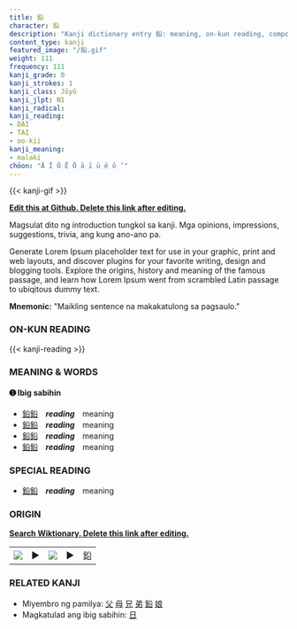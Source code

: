 ```yaml
---
title: 鉛
character: 鉛
description: "Kanji dictionary entry 鉛: meaning, on-kun reading, compounds, origin, related kanji"
content_type: kanji
featured_image: "/鉛.gif"
weight: 111
frequency: 111
kanji_grade: 0
kanji_strokes: 1
kanji_class: Jōyō
kanji_jlpt: N1
kanji_radical: 
kanji_reading: 
- DAI
- TAI
- oo-kii
kanji_meaning:
- malaki
chōon: "Ā Ī Ū Ē Ō ā ī ū ē ō ’"
---
```

[//]: # (Don't edit the line below. Kanji animated GIF code is automatically generated.)
{{< kanji-gif >}}

[//]: # (Edit below this line.)

**[Edit this at Github. Delete this link after editing.](https://github.com/tim0g/tim/tree/main/content/kanji/鉛/index.md)**

Magsulat dito ng introduction tungkol sa kanji. Mga opinions, impressions, suggestions, trivia, ang kung ano-ano pa.

Generate Lorem Ipsum placeholder text for use in your graphic, print and web layouts, and discover plugins for your favorite writing, design and blogging tools. Explore the origins, history and meaning of the famous passage, and learn how Lorem Ipsum went from scrambled Latin passage to ubiqitous dummy text.
 
**Mnemonic:** "Maikling sentence na makakatulong sa pagsaulo."

### ON-KUN READING

[//]: # (Don't edit the line below. ON-KUN READING code is automatically generated.)
{{< kanji-reading >}}

### MEANING & WORDS

#### ➊ **Ibig sabihin**
  - [鉛](../鉛)[鉛](../鉛)　***reading***　meaning
  - [鉛](../鉛)[鉛](../鉛)　***reading***　meaning
  - [鉛](../鉛)[鉛](../鉛)　***reading***　meaning
  - [鉛](../鉛)[鉛](../鉛)　***reading***　meaning

### SPECIAL READING
  - [鉛](../鉛)[鉛](../鉛)　***reading***　meaning

### ORIGIN

**[Search Wiktionary. Delete this link after editing.](https://wiktionary.org/wiki/鉛)**
<table class="kanji-table"><tr><td>
<img src="60px-鉛-bronze.svg.png">
</td><td>▶</td><td>
<img src="60px-鉛-oracle.svg.png">
</td><td>▶</td>
<td class="kanji-origin">鉛</td>
</tr></table>

### RELATED KANJI
- Miyembro ng pamilya: [父](../父) [母](../母) [兄](../兄) [弟](../弟) [鉛](../鉛) [娘](../娘)
- Magkatulad ang ibig sabihin: [日](../日)
